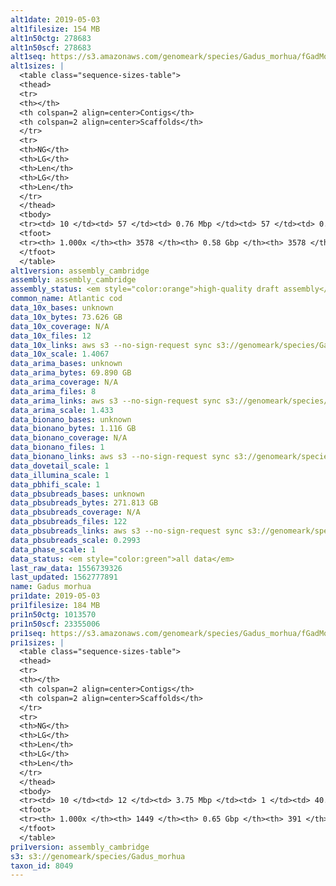 ```yaml
---
alt1date: 2019-05-03
alt1filesize: 154 MB
alt1n50ctg: 278683
alt1n50scf: 278683
alt1seq: https://s3.amazonaws.com/genomeark/species/Gadus_morhua/fGadMor1/assembly_cambridge/fGadMor1.alt.asm.20190503.fasta.gz
alt1sizes: |
  <table class="sequence-sizes-table">
  <thead>
  <tr>
  <th></th>
  <th colspan=2 align=center>Contigs</th>
  <th colspan=2 align=center>Scaffolds</th>
  </tr>
  <tr>
  <th>NG</th>
  <th>LG</th>
  <th>Len</th>
  <th>LG</th>
  <th>Len</th>
  </tr>
  </thead>
  <tbody>
  <tr><td> 10 </td><td> 57 </td><td> 0.76 Mbp </td><td> 57 </td><td> 0.76 Mbp </td></tr>  <tr><td> 20 </td><td> 151 </td><td> 0.54 Mbp </td><td> 151 </td><td> 0.54 Mbp </td></tr>  <tr><td> 30 </td><td> 274 </td><td> 0.42 Mbp </td><td> 274 </td><td> 0.42 Mbp </td></tr>  <tr><td> 40 </td><td> 428 </td><td> 0.34 Mbp </td><td> 428 </td><td> 0.34 Mbp </td></tr>  <tr style="background-color:#cccccc;"><td> 50 </td><td> 618 </td><td> 0.28 Mbp </td><td> 618 </td><td> 0.28 Mbp </td></tr>  <tr><td> 60 </td><td> 850 </td><td> 0.23 Mbp </td><td> 850 </td><td> 0.23 Mbp </td></tr>  <tr><td> 70 </td><td> 1138 </td><td> 0.18 Mbp </td><td> 1138 </td><td> 0.18 Mbp </td></tr>  <tr><td> 80 </td><td> 1509 </td><td> 0.14 Mbp </td><td> 1509 </td><td> 0.14 Mbp </td></tr>  <tr><td> 90 </td><td> 2054 </td><td> 82.78 Kbp </td><td> 2054 </td><td> 82.78 Kbp </td></tr>  <tr><td> 100 </td><td> 3577 </td><td> 252  bp </td><td> 3577 </td><td> 252  bp </td></tr>  </tbody>
  <tfoot>
  <tr><th> 1.000x </th><th> 3578 </th><th> 0.58 Gbp </th><th> 3578 </th><th> 0.58 Gbp </th></tr>
  </tfoot>
  </table>
alt1version: assembly_cambridge
assembly: assembly_cambridge
assembly_status: <em style="color:orange">high-quality draft assembly</em>
common_name: Atlantic cod
data_10x_bases: unknown
data_10x_bytes: 73.626 GB
data_10x_coverage: N/A
data_10x_files: 12
data_10x_links: aws s3 --no-sign-request sync s3://genomeark/species/Gadus_morhua/fGadMor1/genomic_data/10x/ .<br>
data_10x_scale: 1.4067
data_arima_bases: unknown
data_arima_bytes: 69.890 GB
data_arima_coverage: N/A
data_arima_files: 8
data_arima_links: aws s3 --no-sign-request sync s3://genomeark/species/Gadus_morhua/fGadMor1/genomic_data/arima/ .<br>
data_arima_scale: 1.433
data_bionano_bases: unknown
data_bionano_bytes: 1.116 GB
data_bionano_coverage: N/A
data_bionano_files: 1
data_bionano_links: aws s3 --no-sign-request sync s3://genomeark/species/Gadus_morhua/fGadMor1/genomic_data/bionano/ .<br>
data_dovetail_scale: 1
data_illumina_scale: 1
data_pbhifi_scale: 1
data_pbsubreads_bases: unknown
data_pbsubreads_bytes: 271.813 GB
data_pbsubreads_coverage: N/A
data_pbsubreads_files: 122
data_pbsubreads_links: aws s3 --no-sign-request sync s3://genomeark/species/Gadus_morhua/fGadMor1/genomic_data/pacbio/ . --exclude "*scraps.bam* --exclude "*ccs.bam*"<br>
data_pbsubreads_scale: 0.2993
data_phase_scale: 1
data_status: <em style="color:green">all data</em>
last_raw_data: 1556739326
last_updated: 1562777891
name: Gadus morhua
pri1date: 2019-05-03
pri1filesize: 184 MB
pri1n50ctg: 1013570
pri1n50scf: 23355006
pri1seq: https://s3.amazonaws.com/genomeark/species/Gadus_morhua/fGadMor1/assembly_cambridge/fGadMor1.pri.asm.20190503.fasta.gz
pri1sizes: |
  <table class="sequence-sizes-table">
  <thead>
  <tr>
  <th></th>
  <th colspan=2 align=center>Contigs</th>
  <th colspan=2 align=center>Scaffolds</th>
  </tr>
  <tr>
  <th>NG</th>
  <th>LG</th>
  <th>Len</th>
  <th>LG</th>
  <th>Len</th>
  </tr>
  </thead>
  <tbody>
  <tr><td> 10 </td><td> 12 </td><td> 3.75 Mbp </td><td> 1 </td><td> 40.07 Mbp </td></tr>  <tr><td> 20 </td><td> 35 </td><td> 2.28 Mbp </td><td> 3 </td><td> 30.06 Mbp </td></tr>  <tr><td> 30 </td><td> 67 </td><td> 1.74 Mbp </td><td> 5 </td><td> 29.27 Mbp </td></tr>  <tr><td> 40 </td><td> 111 </td><td> 1.27 Mbp </td><td> 7 </td><td> 28.16 Mbp </td></tr>  <tr style="background-color:#cccccc;"><td> 50 </td><td> 169 </td><td style="background-color:#88ff88;"> 1.01 Mbp </td><td> 10 </td><td style="background-color:#88ff88;"> 23.36 Mbp </td></tr>  <tr><td> 60 </td><td> 241 </td><td> 0.77 Mbp </td><td> 13 </td><td> 22.40 Mbp </td></tr>  <tr><td> 70 </td><td> 338 </td><td> 0.58 Mbp </td><td> 16 </td><td> 19.83 Mbp </td></tr>  <tr><td> 80 </td><td> 473 </td><td> 0.38 Mbp </td><td> 21 </td><td> 13.12 Mbp </td></tr>  <tr><td> 90 </td><td> 693 </td><td> 0.22 Mbp </td><td> 40 </td><td> 1.75 Mbp </td></tr>  <tr><td> 100 </td><td> 1448 </td><td> 1  bp </td><td> 390 </td><td> 3.51 Kbp </td></tr>  </tbody>
  <tfoot>
  <tr><th> 1.000x </th><th> 1449 </th><th> 0.65 Gbp </th><th> 391 </th><th> 0.68 Gbp </th></tr>
  </tfoot>
  </table>
pri1version: assembly_cambridge
s3: s3://genomeark/species/Gadus_morhua
taxon_id: 8049
---
```

